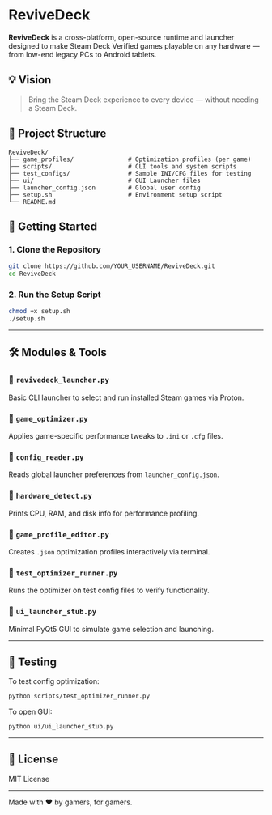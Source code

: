 
# ReviveDeck

**ReviveDeck** is a cross-platform, open-source runtime and launcher designed to make Steam Deck Verified games playable on any hardware — from low-end legacy PCs to Android tablets.

## 💡 Vision

> Bring the Steam Deck experience to every device — without needing a Steam Deck.

## 🔧 Project Structure

```
ReviveDeck/
├── game_profiles/               # Optimization profiles (per game)
├── scripts/                     # CLI tools and system scripts
├── test_configs/                # Sample INI/CFG files for testing
├── ui/                          # GUI Launcher files
├── launcher_config.json         # Global user config
├── setup.sh                     # Environment setup script
└── README.md
```

## 🚀 Getting Started

### 1. Clone the Repository

```bash
git clone https://github.com/YOUR_USERNAME/ReviveDeck.git
cd ReviveDeck
```

### 2. Run the Setup Script

```bash
chmod +x setup.sh
./setup.sh
```

---

## 🛠️ Modules & Tools

### 🔹 `revivedeck_launcher.py`
Basic CLI launcher to select and run installed Steam games via Proton.

### 🔹 `game_optimizer.py`
Applies game-specific performance tweaks to `.ini` or `.cfg` files.

### 🔹 `config_reader.py`
Reads global launcher preferences from `launcher_config.json`.

### 🔹 `hardware_detect.py`
Prints CPU, RAM, and disk info for performance profiling.

### 🔹 `game_profile_editor.py`
Creates `.json` optimization profiles interactively via terminal.

### 🔹 `test_optimizer_runner.py`
Runs the optimizer on test config files to verify functionality.

### 🔹 `ui_launcher_stub.py`
Minimal PyQt5 GUI to simulate game selection and launching.

---

## 🧪 Testing

To test config optimization:
```bash
python scripts/test_optimizer_runner.py
```

To open GUI:
```bash
python ui/ui_launcher_stub.py
```

---

## 📜 License

MIT License

---

Made with ❤️ by gamers, for gamers.
